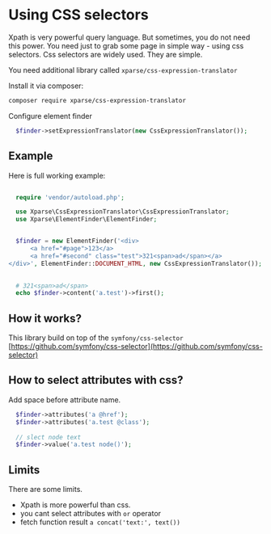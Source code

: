 # Using CSS selectors
Xpath is very powerful query language. But sometimes, you do not need this power. You need just to grab some page in simple way - using css selectors.
Css selectors are widely used. They are simple.


You need additional library called `xparse/css-expression-translator`

Install it via composer:
```sh
composer require xparse/css-expression-translator
```

Configure element finder
```php
  $finder->setExpressionTranslator(new CssExpressionTranslator());
```

## Example
Here is full working example:
```php

  require 'vendor/autoload.php';

  use Xparse\CssExpressionTranslator\CssExpressionTranslator;
  use Xparse\ElementFinder\ElementFinder;


  $finder = new ElementFinder('<div>
      <a href="#page">123</a>
      <a href="#second" class="test">321<span>ad</span></a>
</div>', ElementFinder::DOCUMENT_HTML, new CssExpressionTranslator());
  

  # 321<span>ad</span>
  echo $finder->content('a.test')->first();
```  

## How it works?
This library build on top of the `symfony/css-selector` [https://github.com/symfony/css-selector](https://github.com/symfony/css-selector)

## How to select attributes with css?
Add space before attribute name.
```php
  $finder->attributes('a @href');
  $finder->attributes('a.test @class');
  
  // slect node text  
  $finder->value('a.test node()'); 
```
  
## Limits
There are some limits. 
- Xpath is more powerful than css.
- you cant select attributes with `or` operator
- fetch function result `a concat('text:', text())` 





